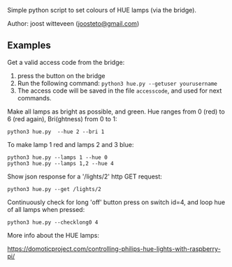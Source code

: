 Simple python script to set colours of HUE lamps (via the bridge).

Author: joost witteveen (joosteto@gmail.com)

## Examples

Get a valid access code from the bridge:
1) press the button on the bridge
2) Run the following command:
   `python3 hue.py --getuser yourusername`
3) The access code will be saved in the file `accesscode`, and used for next commands.

Make all lamps as bright as possible, and green. Hue ranges from 0 (red) to 6 (red again), Bri(ghtness) from 0 to 1:

`python3 hue.py  --hue 2 --bri 1`

To make lamp 1 red and lamps 2 and 3 blue:
```
python3 hue.py --lamps 1 --hue 0
python3 hue.py --lamps 1,2 --hue 4
```

Show json response for a '/lights/2' http GET request:

`python3 hue.py --get /lights/2`

Continuously check for long 'off' button press on switch id=4, and loop hue of all lamps when pressed:

`python3 hue.py --checklong0 4`



More info about the HUE lamps:

https://domoticproject.com/controlling-philips-hue-lights-with-raspberry-pi/
